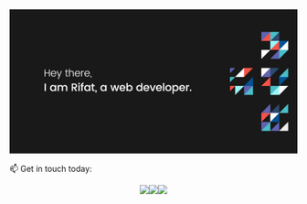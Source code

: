 <div>
  <img src="/images/banner.jpg" alt="rifat banner"/>
</div>
<!-- Banner End -->

<p>📫 Get in touch today:</p>
<div style="display: flex; justify-content: center;">
  <a href="https://www.linkedin.com/in/rifatbhuiya567/">
    <img src="https://img.shields.io/badge/LinkedIn-0077B5?style=for-the-badge&logo=linkedin&logoColor=white"/>
  </a>
  <a href="mailto:hello.rifatbhuiya@gmail.com">
    <img src="https://img.shields.io/badge/Gmail-D14836?style=for-the-badge&logo=gmail&logoColor=white"/>
  </a>
  <a href="https://wa.me/01950533875">
    <img src="https://img.shields.io/badge/WhatsApp-25D366?style=for-the-badge&logo=whatsapp&logoColor=white"/>
  </a>
</div>
<!-- Touch End -->
